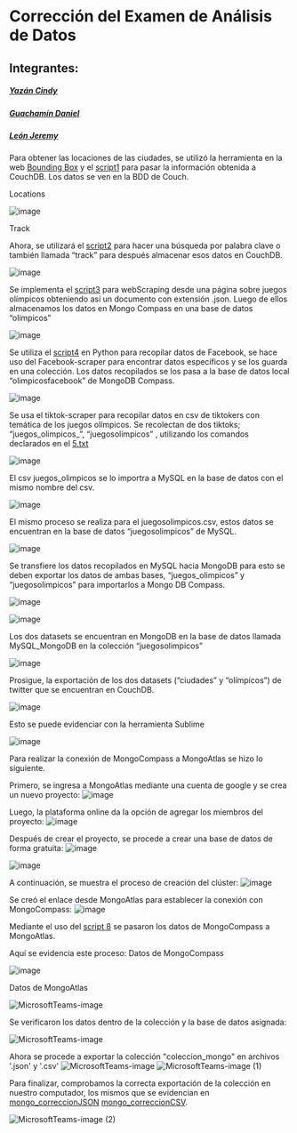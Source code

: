 # Corrección del Examen de Análisis de Datos
## Integrantes:
##### *[Yazán Cindy](https://github.com/Cindyk2052)*
##### *[Guachamín Daniel](https://github.com/danielguachamin)*
##### *[León Jeremy](https://github.com/Jeremy210321)*


Para obtener las locaciones de las ciudades, se utilizó la herramienta en la web [Bounding Box](http://boundingbox.klokantech.com/) y el [script1](https://github.com/Jeremy210321/correccion_del_examen/blob/master/script1.ipynb) para pasar la información obtenida a CouchDB. Los datos se ven en la BDD de Couch. 

Locations 

![image](https://user-images.githubusercontent.com/66692550/130687394-cd01bff1-fb3c-4469-bb3f-7ee6ae586538.png)

Track 

Ahora, se utilizará el [script2](https://github.com/Jeremy210321/correccion_del_examen/blob/master/script2.ipynb) para hacer una búsqueda por palabra clave o también llamada “track” para después almacenar esos datos en CouchDB. 

![image](https://user-images.githubusercontent.com/66692550/130687424-04c8a815-9c7a-41dd-a954-314e903df95d.png)


Se implementa el [script3](https://github.com/Jeremy210321/correccion_del_examen/blob/master/script3.ipynb) para webScraping desde una página sobre juegos olímpicos obteniendo así un documento con extensión  .json. Luego de ellos almacenamos los datos en Mongo Compass en una base de datos “olímpicos” 

![image](https://user-images.githubusercontent.com/66692550/130687462-04067715-4af7-45e4-b066-a55f77723321.png)

Se utiliza el [script4](https://github.com/Jeremy210321/correccion_del_examen/blob/master/script4.ipynb) en Python para recopilar datos de Facebook, se hace uso del Facebook-scraper para encontrar datos específicos y se los guarda en una colección. Los datos recopilados se los pasa a la base de datos local “olimpicosfacebook” de MongoDB Compass. 

![image](https://user-images.githubusercontent.com/66692550/130687583-da73f890-85f5-40c9-ac6b-b67f12406e5d.png)

Se usa el tiktok-scraper para recopilar datos en csv de tiktokers con temática de los juegos olímpicos. Se recolectan de dos tiktoks; “juegos_olimpicos_”, “juegosolimpicos” , utilizando los comandos declarados en el [5.txt](https://github.com/Jeremy210321/correccion_del_examen/blob/master/5.txt) 

![image](https://user-images.githubusercontent.com/66692550/130687628-50810749-7479-4eea-9b35-92b180b87691.png)

El csv juegos_olimpicos se lo importra a MySQL en la base de datos con el mismo nombre del csv. 

![image](https://user-images.githubusercontent.com/66692550/130687656-a35bf640-a04f-45cd-b428-0452d0e40b66.png)

El mismo proceso se realiza para el juegosolimpicos.csv, estos datos se encuentran en la base de datos “juegosolimpicos” de MySQL. 

![image](https://user-images.githubusercontent.com/66692550/130687692-adb64504-1732-497c-810d-620a74c57edf.png)

Se transfiere los datos recopilados en MySQL hacia MongoDB para esto se deben exportar los datos de ambas bases, “juegos_olimpicos” y “juegosolimpicos” para importarlos a Mongo DB Compass. 

![image](https://user-images.githubusercontent.com/66692550/130689141-696acdee-fbbf-4786-b392-1d824cbdbc87.png)

![image](https://user-images.githubusercontent.com/66692550/130689172-36e6d0a9-fe8a-4cd6-83b8-d2f49dd48971.png)

Los dos datasets se encuentran en MongoDB en la base de datos llamada MySQL_MongoDB en la colección “juegosolimpicos” 

![image](https://user-images.githubusercontent.com/66656757/130689919-ecb487a4-62ba-4726-adae-ffc11cbd7106.png)

Prosigue, la exportación de los dos datasets (“ciudades” y “olímpicos”) de twitter que se encuentran en CouchDB. 

![image](https://user-images.githubusercontent.com/66656757/130702819-6bd7b031-daa7-467f-ba52-bd3ec7a37821.png)

Esto se puede evidenciar con la herramienta Sublime

![image](https://user-images.githubusercontent.com/66656757/130702852-4b3c25ff-ea57-42c5-ab4e-8ef913718bb2.png)


Para realizar la conexión de MongoCompass a MongoAtlas se hizo lo siguiente.

Primero, se ingresa a MongoAtlas mediante una cuenta de google y se crea un nuevo proyecto:
![image](https://user-images.githubusercontent.com/66534512/130698692-2348b1f3-57b3-4835-8abf-e1d24c30181c.png)

Luego, la plataforma online da la opción de agregar los miembros del proyecto:
![image](https://user-images.githubusercontent.com/66534512/130698786-24af8f0a-0474-4afa-ba7c-ca07f95dc632.png)

Después de crear el proyecto, se procede a crear una base de datos de forma gratuita:
![image](https://user-images.githubusercontent.com/66534512/130698875-91e9855b-2c13-4d81-a5b6-8d6ba00a618a.png)

![image](https://user-images.githubusercontent.com/66534512/130698891-55a8e0d5-67c2-4114-a1d7-9e4ad70ee2ad.png)

A continuación, se muestra el proceso de creación del clúster:
![image](https://user-images.githubusercontent.com/66534512/130698984-10ac27a2-ffc3-46bf-a9fb-c96ad43b85c8.png)

Se creó el enlace desde MongoAtlas para establecer la conexión con MongoCompass:
![image](https://user-images.githubusercontent.com/66534512/130699632-1ad08d40-b26c-4dcd-82f0-0fc34c400f86.png)

Mediante el uso del [script 8](https://github.com/Jeremy210321/correccion_del_examen/blob/master/script8.ipynb) se pasaron los datos de MongoCompass a MongoAtlas.

Aquí se evidencia este proceso:
Datos de MongoCompass

![image](https://user-images.githubusercontent.com/66534512/130699767-06069f37-dcee-42be-a3ac-06e3da79f35e.png)

Datos de MongoAtlas

![MicrosoftTeams-image](https://user-images.githubusercontent.com/66692550/130703680-b3df8ce1-8d5f-4a1a-8885-10f084262843.png)

Se verificaron los datos dentro de la colección y la base de datos asignada:

![MicrosoftTeams-image](https://user-images.githubusercontent.com/66692550/130703756-7e925114-b5e0-4502-9df7-7768092f651c.png)

Ahora se procede a exportar la colección "coleccion_mongo" en archivos '.json' y '.csv'
![MicrosoftTeams-image](https://user-images.githubusercontent.com/66692550/130703828-8edfaa2d-1655-4dc1-a357-6c2ada995e1e.png)
![MicrosoftTeams-image (1)](https://user-images.githubusercontent.com/66692550/130703835-8d47e2bb-6cf8-459a-b0b4-121a9b11705c.png)

Para finalizar, comprobamos la correcta exportación de la colección en nuestro computador, los mismos que se evidencian en [mongo_correccionJSON](https://github.com/Jeremy210321/correccion_del_examen/blob/master/mongo_correccionJSON.json) [mongo_correccionCSV](https://github.com/Jeremy210321/correccion_del_examen/blob/master/mongo_correccionCSV.csv).

![MicrosoftTeams-image (2)](https://user-images.githubusercontent.com/66692550/130703874-c0fe07a7-51cc-4665-906e-3ee5ad555f87.png)
